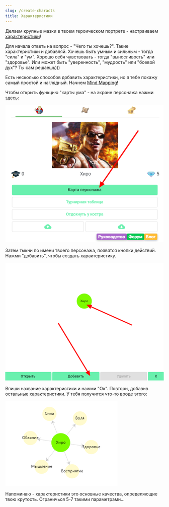 ```yaml
---
slug: /create-characts
title: Характеристики
---
```


Делаем крупные мазки в твоем героическом портрете - настраиваем [характеристики](/about-characts)!

Для начала ответь на вопрос - "Чего ты хочешь?". Такие характеристики и добавляй. Хочешь быть умным и сильным - тогда "сила" и "ум". Хорошо себя чувствовать - тогда "выносливость" или "здоровье". Или может быть "уверенность", "мудрость" или "боевой дух"? Ты сам решаешь)))

Есть несколько способов добавить характеристики, но я тебе покажу самый простой и наглядный. Начнем [Mind Mapping](https://mel.fm/blog/rafael-tyncherov1/8194-chto-takoye-karty-uma-i-kak-zarisovat-tsely-uchebnik)!

Чтобы открыть функцию "карты ума" - на экране персонажа нажми здесь:

![](../../static/img/ОткрытьКартуУма.jpg)

Затем тыкни по имени твоего персонажа, появятся кнопки действий. Нажми "добавить", чтобы создать характеристику.

![](../../static/img/ДобавитьХарактеристику.jpg)

Впиши название характеристики и нажми "Ок". Повтори, добавив остальные характеристики. У тебя получится что-то вроде этого:

![](../../static/img/ДобавленныеХарактеристики.jpg)

Напоминаю - характеристики это основные качества, определяющие твою крутость. Ограничься 5-7 такими параметрами...
